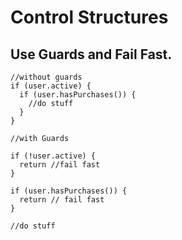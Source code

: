 # Control Structures

  ## Use Guards and Fail Fast.
  

    
               
    //without guards
    if (user.active) {
      if (user.hasPurchases()) {
        //do stuff
      }
    }

    //with Guards

    if (!user.active) {
      return //fail fast
    }

    if (user.hasPurchases()) {
      return // fail fast
    }

    //do stuff
   
